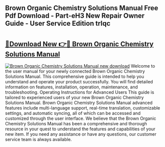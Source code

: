 ## Brown Organic Chemistry Solutions Manual Free Pdf Download - Part-eH3 New Repair Owner Guide - User Service Edition trIqc

# <h2><a href="http://bc77357.oget.top/?id=Brown+Organic+Chemistry+Solutions+Manual">🔗Download New 👉🔴 Brown Organic Chemistry Solutions Manual</a></h2>

[![Brown Organic Chemistry Solutions Manual new download](https://i.imgur.com/5g1atiW.png)](http://bc77357.oget.top/?id=Brown+Organic+Chemistry+Solutions+Manual)
Welcome to the user manual for your newly connected Brown Organic Chemistry Solutions Manual. This comprehensive guide is intended to help you understand and operate your product successfully. You will find detailed information on features, installation, operation, maintenance, and troubleshooting. Operating Instructions for Advanced Users This guide is tailored to experienced users of your new Brown Organic Chemistry Solutions Manual. Brown Organic Chemistry Solutions Manual advanced features include multi-language support, real-time translation, customizable settings, and automatic syncing, all of which can be accessed and customized through the user interface. We believe that the Brown Organic Chemistry Solutions Manual has been a comprehensive and thorough resource in your quest to understand the features and capabilities of your new item. If you need any assistance or have any questions, our customer service team is always available.
